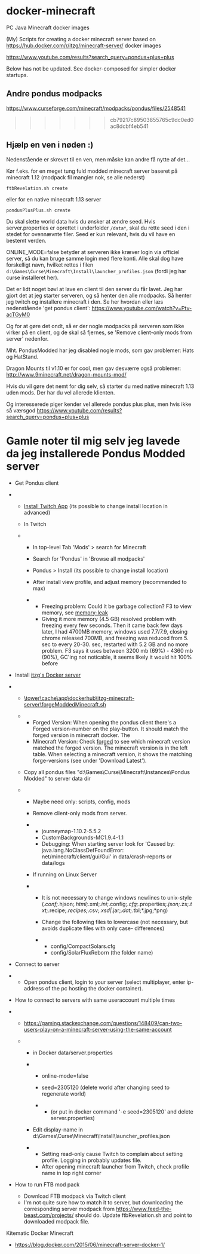 # docker-minecraft
PC Java Minecraft docker images

(My) Scripts for creating a docker minecraft server based on https://hub.docker.com/r/itzg/minecraft-server/ docker images


https://www.youtube.com/results?search_query=pondus+plus+plus


Below has not be updated. See docker-composed for simpler docker startups.

## Andre pondus modpacks

https://www.curseforge.com/minecraft/modpacks/pondus/files/2548541

>>>>>>> cb79217c89503855765c9dc0ed0ac8dcbf4eb541

## Hjælp en ven i nøden :)

Nedenstående er skrevet til en ven, men måske kan andre få nytte af det...


Kør f.eks. for en meget tung fuld modded minecraft server baseret på minecraft 1.12 (modpack fil mangler nok, se alle nederst)

```
ftbRevelation.sh create
```

eller for en native minecraft 1.13 server

```
pondusPlusPlus.sh create
```

Du skal slette world data hvis du ønsker at ændre seed. Hvis server.properties er oprettet i underfolder `/data*`, skal du rette seed i den i stedet for ovennævnte filer. Seed er kun relevant, hvis du vil have en bestemt verden.

ONLINE_MODE=false
betyder at serveren ikke kræver login via officiel server, så du kan bruge samme login med flere konti. Alle skal dog have forskelligt navn, hvilket rettes i filen `d:\Games\Curse\Minecraft\Install\launcher_profiles.json` (fordi jeg har curse installeret her).

Det er lidt noget bøvl at lave en client til den server du får lavet. Jeg har gjort det at jeg starter serveren, og så henter den alle modpacks. Så henter jeg twitch og installere minecraft i den. Se her hvordan eller læs nedenstående 'get pondus client':  https://www.youtube.com/watch?v=Ptv-acTGyM0 

Og for at gøre det ondt, så er der nogle modpacks på serveren som ikke virker på en client, og de skal så fjernes, se 'Remove client-only mods from server' nedenfor. 


Mht. PondusModded har jeg disabled nogle mods, som gav problemer: Hats og HatStand.

Dragon Mounts til v1.10 er for cool, men gav desværre også problemer: http://www.9minecraft.net/dragon-mounts-mod/

Hvis du vil gøre det nemt for dig selv, så starter du med native minecraft 1.13 uden mods. Der har du vel allerede klienten.

Og interesserede piger kender vel allerede pondus plus plus, men hvis ikke så værsgod
https://www.youtube.com/results?search_query=pondus+plus+plus 



# Gamle noter til mig selv jeg lavede da jeg installerede Pondus Modded server



- Get Pondus client

- - [Install Twitch App](file://tower/cache/app/dockerhub/itzg-minecraft-server/forgeModdedMinecraft.sh) (its possible to change install location in advanced)

  - In Twitch

  - - In top-level Tab 'Mods' > search for Minecraft

    - Search for 'Pondus' in 'Browse all modpacks'

    - Pondus > Install (its  possible to change install location)

    - After install view profile, and adjust memory (recommended to max)

    - - Freezing problem: Could it be garbage collection? F3 to view memory, see [memory-leak](https://www.minecraftforum.net/forums/support/java-edition-support/2576773-memory-leak-hits-max-memory-then-freezes)
      - Giving it more memory (4.5 GB) resolved problem with freezing every few seconds. Then it came back         few days later, I had 4700MB memory, windows used 7.7/7.9, closing chrome released 700MB, and freezing was reduced from 5. sec to every 20-30. sec, restarted with 5.2 GB and no more problem. F3 says it uses  between 3200 mb (69%) - 4360 mb (90%), GC'ing not noticable, it seems         likely it would hit 100% before

- Install [itzg's Docker server](https://hub.docker.com/r/itzg/minecraft-server/)

- - [\\tower\cache\app\dockerhub\itzg-minecraft-server\forgeModdedMinecraft.sh](file://tower/cache/app/dockerhub/itzg-minecraft-server/forgeModdedMinecraft.sh)

  - - Forged Version: When opening the pondus client there's a Forged version-number on the play-button. It should match the forged version in minecraft docker. The        
    - Minecraft Version: Check [forged](https://files.minecraftforge.net/) to see which minecraft version matched the forged version. The minecraft version is in the left table. When selecting a minecraft version, it shows the matching forge-versions (see under 'Download Latest').

  - Copy all pondus files "d:\Games\Curse\Minecraft\Instances\Pondus Modded" to server data dir

  - - Maybe need only: scripts, config, mods

    - Remove client-only mods from server. 

    - - journeymap-1.10.2-5.5.2
      - CustomBackgrounds-MC1.9.4-1.1
      - Debugging: When starting server look for 'Caused by: java.lang.NoClassDefFoundError:         net/minecraft/client/gui/Gui' in data/crash-reports or data/logs

    - If running on Linux Server

    - - It is not necessary to change windows newlines to unix-style         (*.conf;*.hjson;*.html;*.xml;*.ini;*.config;*.cfg;*.properties;*.json;*.zs;*.txt;*.recipe;*.recipes;*.csv;*.xsd|*.jar;*.dat;*.tbl;*.jpg;*png)

      - Change the following files to lowercase (not necessary, but avoids duplicate files with only case-         differences)

      - - config/CompactSolars.cfg
        - config/SolarFluxReborn (the folder name)

- Connect to server

- - Open pondus client, login to your server (select multiplayer, enter ip-address of the pc hosting the       docker container).

- How to connect to servers with same useraccount multiple times

- - <https://gaming.stackexchange.com/questions/148409/can-two-users-play-on-a-minecraft-server-using-the-same-account>

  - - in Docker data/server.properties

    - - online-mode=false

      - seed=2305120 (delete world after changing seed to regenerate world)

      - - (or put in docker command '-e seed=2305120' and delete server.properties)

    - Edit display-name in d:\Games\Curse\Minecraft\Install\launcher_profiles.json

    - - Setting read-only cause Twitch to complain about setting profile. Logging in probably updates         file.
      - After opening minecraft launcher from Twitch, check profile name in top right corner

- How to run FTB mod pack

  - Download FTB modpack via Twitch client
  - I'm not quite sure how to match it to server, but downloading the corresponding server modpack from https://www.feed-the-beast.com/projects/ should do. Update ftbRevelation.sh and point to downloaded modpack file.

Kitematic Docker Minecraft

- <https://blog.docker.com/2015/06/minecraft-server-docker-1/>